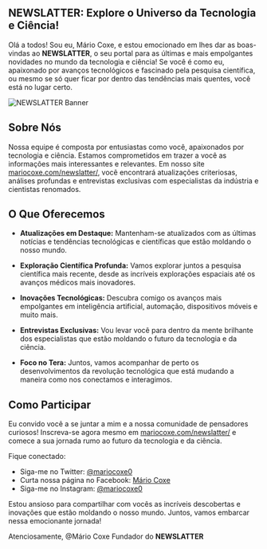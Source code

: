 ## NEWSLATTER: Explore o Universo da Tecnologia e Ciência!

Olá a todos! Sou eu, Mário Coxe, e estou emocionado em lhes dar as boas-vindas ao **NEWSLATTER**, o seu portal para as últimas e mais empolgantes novidades no mundo da tecnologia e ciência! Se você é como eu, apaixonado por avanços tecnológicos e fascinado pela pesquisa científica, ou mesmo se só quer ficar por dentro das tendências mais quentes, você está no lugar certo.

![NEWSLATTER Banner](link_para_imagem_banner.jpg)

## Sobre Nós

Nossa equipe é composta por entusiastas como você, apaixonados por tecnologia e ciência. Estamos comprometidos em trazer a você as informações mais interessantes e relevantes. Em nosso site [mariocoxe.com/newslatter/](https://mariocoxe.com/newslatter/), você encontrará atualizações criteriosas, análises profundas e entrevistas exclusivas com especialistas da indústria e cientistas renomados.

## O Que Oferecemos

- **Atualizações em Destaque:** Mantenham-se atualizados com as últimas notícias e tendências tecnológicas e científicas que estão moldando o nosso mundo.

- **Exploração Científica Profunda:** Vamos explorar juntos a pesquisa científica mais recente, desde as incríveis explorações espaciais até os avanços médicos mais inovadores.

- **Inovações Tecnológicas:** Descubra comigo os avanços mais empolgantes em inteligência artificial, automação, dispositivos móveis e muito mais.

- **Entrevistas Exclusivas:** Vou levar você para dentro da mente brilhante dos especialistas que estão moldando o futuro da tecnologia e da ciência.

- **Foco no Tera:** Juntos, vamos acompanhar de perto os desenvolvimentos da revolução tecnológica que está mudando a maneira como nos conectamos e interagimos.

## Como Participar

Eu convido você a se juntar a mim e a nossa comunidade de pensadores curiosos! Inscreva-se agora mesmo em [mariocoxe.com/newslatter/](https://mariocoxe.com/newslatter/) e comece a sua jornada rumo ao futuro da tecnologia e da ciência.

Fique conectado:

- Siga-me no Twitter: [@mariocoxe0](https://twitter.com/mariocoxe0)
- Curta nossa página no Facebook: [Mário Coxe](https://www.facebook.com/mario.coxe0)
- Siga-me no Instagram: [@mariocoxe0](https://www.instagram.com/mariocoxe0)

Estou ansioso para compartilhar com vocês as incríveis descobertas e inovações que estão moldando o nosso mundo. Juntos, vamos embarcar nessa emocionante jornada!

Atenciosamente,
@Mário Coxe
Fundador do **NEWSLATTER**
